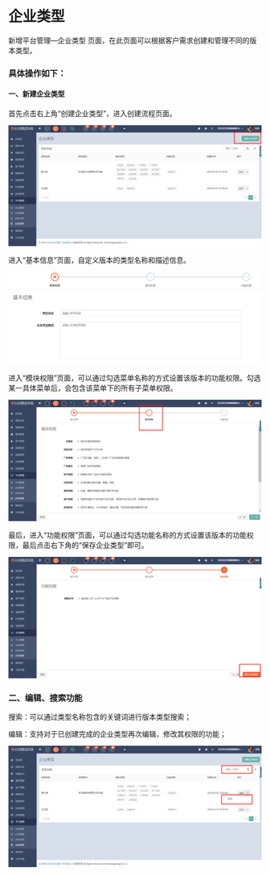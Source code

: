 # 企业类型

新增平台管理—企业类型 页面，在此页面可以根据客户需求创建和管理不同的版本类型。

### 具体操作如下：

#### 一、新建企业类型

首先点击右上角“创建企业类型”，进入创建流程页面。

![](/assets/1525328371%281%29.jpg)

进入“基本信息”页面，自定义版本的类型名称和描述信息。

![](/assets/1525328455%281%29.jpg)

进入“模块权限”页面，可以通过勾选菜单名称的方式设置该版本的功能权限。勾选某一具体菜单后，会包含该菜单下的所有子菜单权限。

![](/assets/1525328667%281%29.jpg)

最后，进入“功能权限”页面，可以通过勾选功能名称的方式设置该版本的功能权限，最后点击右下角的“保存企业类型”即可。

![](/assets/1525328993%281%29.jpg)

### 二、编辑、搜索功能

搜索：可以通过类型名称包含的关键词进行版本类型搜索；

编辑：支持对于已创建完成的企业类型再次编辑，修改其权限的功能；

![](/assets/1525329064%281%29.jpg)


